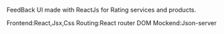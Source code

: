 FeedBack UI made with ReactJs for Rating services and products.

Frontend:React,Jsx,Css
Routing:React router DOM
Mockend:Json-server
